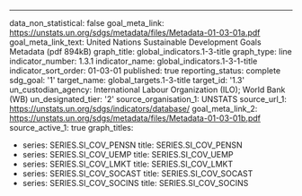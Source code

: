 ---
data_non_statistical: false
goal_meta_link: https://unstats.un.org/sdgs/metadata/files/Metadata-01-03-01a.pdf
goal_meta_link_text: United Nations Sustainable Development Goals Metadata (pdf 894kB)
graph_title: global_indicators.1-3-title
graph_type: line
indicator_number: 1.3.1
indicator_name: global_indicators.1-3-1-title
indicator_sort_order: 01-03-01
published: true
reporting_status: complete
sdg_goal: '1'
target_name: global_targets.1-3-title
target_id: '1.3'
un_custodian_agency: International Labour Organization (ILO); World Bank (WB)
un_designated_tier: '2'
source_organisation_1: UNSTATS
source_url_1: https://unstats.un.org/sdgs/indicators/database/
goal_meta_link_2: https://unstats.un.org/sdgs/metadata/files/Metadata-01-03-01b.pdf
source_active_1: true
graph_titles:
- series: SERIES.SI_COV_PENSN
  title: SERIES.SI_COV_PENSN
- series: SERIES.SI_COV_UEMP
  title: SERIES.SI_COV_UEMP
- series: SERIES.SI_COV_LMKT
  title: SERIES.SI_COV_LMKT
- series: SERIES.SI_COV_SOCAST
  title: SERIES.SI_COV_SOCAST
- series: SERIES.SI_COV_SOCINS
  title: SERIES.SI_COV_SOCINS
